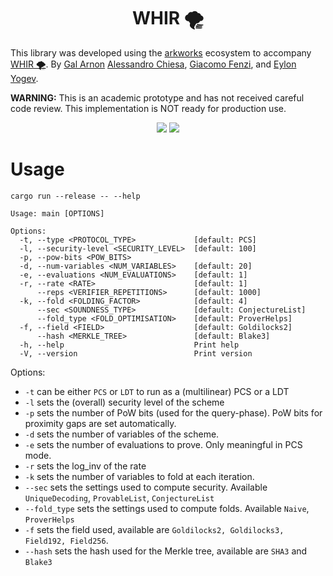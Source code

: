 <h1 align="center">WHIR 🌪️</h1>

This library was developed using the [arkworks](https://arkworks.rs) ecosystem to accompany [WHIR 🌪️](https://eprint.iacr.org/2024/XXX). 
By [Gal Arnon](https://galarnon42.github.io/) [Alessandro Chiesa](https://ic-people.epfl.ch/~achiesa/), [Giacomo Fenzi](https://gfenzi.io), and [Eylon Yogev](https://www.eylonyogev.com/about).

**WARNING:** This is an academic prototype and has not received careful code review. This implementation is NOT ready for production use.

<p align="center">
    <a href="https://github.com/WizardOfMenlo/whir/blob/main/LICENSE-APACHE"><img src="https://img.shields.io/badge/license-APACHE-blue.svg"></a>
    <a href="https://github.com/WizardOfMenlo/whir/blob/main/LICENSE-MIT"><img src="https://img.shields.io/badge/license-MIT-blue.svg"></a>
</p>

# Usage
```
cargo run --release -- --help

Usage: main [OPTIONS]

Options:
  -t, --type <PROTOCOL_TYPE>             [default: PCS]
  -l, --security-level <SECURITY_LEVEL>  [default: 100]
  -p, --pow-bits <POW_BITS>
  -d, --num-variables <NUM_VARIABLES>    [default: 20]
  -e, --evaluations <NUM_EVALUATIONS>    [default: 1]
  -r, --rate <RATE>                      [default: 1]
      --reps <VERIFIER_REPETITIONS>      [default: 1000]
  -k, --fold <FOLDING_FACTOR>            [default: 4]
      --sec <SOUNDNESS_TYPE>             [default: ConjectureList]
      --fold_type <FOLD_OPTIMISATION>    [default: ProverHelps]
  -f, --field <FIELD>                    [default: Goldilocks2]
      --hash <MERKLE_TREE>               [default: Blake3]
  -h, --help                             Print help
  -V, --version                          Print version
```

Options:
- `-t` can be either `PCS` or `LDT` to run as a (multilinear) PCS or a LDT
- `-l` sets the (overall) security level of the scheme
- `-p` sets the number of PoW bits (used for the query-phase). PoW bits for proximity gaps are set automatically.
- `-d` sets the number of variables of the scheme.
- `-e` sets the number of evaluations to prove. Only meaningful in PCS mode.
- `-r` sets the log_inv of the rate
- `-k` sets the number of variables to fold at each iteration. 
- `--sec` sets the settings used to compute security. Available `UniqueDecoding`, `ProvableList`, `ConjectureList`
- `--fold_type` sets the settings used to compute folds. Available `Naive`, `ProverHelps`
- `-f` sets the field used, available are `Goldilocks2, Goldilocks3, Field192, Field256`.
- `--hash` sets the hash used for the Merkle tree, available are `SHA3` and `Blake3`
